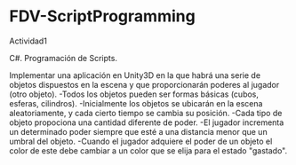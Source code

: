 # FDV-ScriptProgramming
Actividad1

C#. Programación de Scripts.

Implementar una aplicación en Unity3D en la que habrá una serie de objetos dispuestos en la escena y que proporcionarán poderes al jugador (otro objeto).
-Todos los objetos pueden ser formas básicas (cubos, esferas, cilindros).
-Inicialmente los objetos se ubicarán en la escena aleatoriamente, y cada cierto tiempo se cambia su posición.
-Cada tipo de objeto propociona una cantidad diferente de poder.
-El jugador incrementa un determinado poder siempre que esté a una distancia menor que un umbral del objeto.
-Cuando el jugador adquiere el poder de un objeto el color de este debe cambiar a un color que se elija para el estado "gastado".
